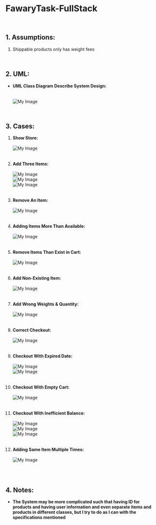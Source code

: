 # FawaryTask-FullStack
<br>

## 1. Assumptions:
  <ol>
     <li>Shippable products only has weight fees</li>
  </ol>
<br>  

## 2. UML:
  <ul>
     <b><li>UML Class Diagram Describe System Design:</li></b>
    <br><br><img src="Images/UML.JPG" alt="My Image">
  </ul>
<br>

## 3. Cases:
  <ol>
     <li><b>Show Store:</b><br><br><img src="Images/Case1.JPG" alt="My Image"></li><br><br>
     <b><li>Add Three Items:</b><br><br><img src="Images/Case2-1.JPG" alt="My Image"><br><img src="Images/Case2-2.JPG" alt="My Image"><br><img src="Images/Case2-3.JPG" alt="My Image"></li><br><br>
     <b><li>Remove An Item:</b><br><br><img src="Images/Case3.JPG" alt="My Image"></li><br><br>
     <b><li>Adding Items More Than Available:</b><br><br><img src="Images/Case4.JPG" alt="My Image"></li><br><br>
     <b><li>Remove Items Than Exist in Cart:</b><br><br><img src="Images/Case5.JPG" alt="My Image"></li><br><br>
     <b><li>Add Non-Existing Item:</b><br><br><img src="Images/Case6.JPG" alt="My Image"></li><br><br>
     <b><li>Add Wrong Weights & Quantity:</b><br><br><img src="Images/Case7.JPG" alt="My Image"></li><br><br>
     <b><li>Correct Checkout:</b><br><br><img src="Images/Case8.JPG" alt="My Image"></li><br><br>
     <b><li>Checkout With Expired Date:</b><br><br><img src="Images/Case9-1.JPG" alt="My Image"><br><img src="Images/Case9-2.JPG" alt="My Image"></li><br><br>
     <b><li>Checkout With Empty Cart:</b><br><br><img src="Images/Case10.JPG" alt="My Image"></li><br><br>
     <b><li>Checkout With Inefficient Balance:</b><br><br><img src="Images/Case11-1.JPG" alt="My Image"><br><img src="Images/Case11-2.JPG" alt="My Image"><br><img src="Images/Case11-3.JPG" alt="My Image"></li><br><br>
     <b><li>Adding Same Item Multiple Times:</b><br><br><img src="Images/Case12.JPG" alt="My Image"></li><br>
  </ol>
<br>

## 4. Notes:
 <ul>
     <b><li>The System may be more complicated such that having ID for products and having user information and even separate items and products in different classes, but I try to do as I can with the specifications mentioned</li></b>
  </ul>

